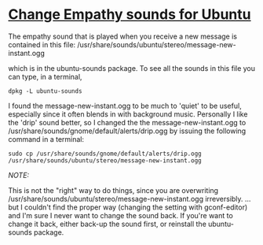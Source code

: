 # [Change Empathy sounds for Ubuntu](http://ubuntuforums.org/archive/index.php/t-1288559.html)

The empathy sound that is played when you receive a new message is contained in this file:
/usr/share/sounds/ubuntu/stereo/message-new-instant.ogg

which is in the ubuntu-sounds package. To see all the sounds in this file you can type, in a terminal,

```
dpkg -L ubuntu-sounds
```

I found the message-new-instant.ogg to be much to 'quiet' to be useful, especially since it often blends in with background music. Personally I like the 'drip' sound better, so I changed the the message-new-instant.ogg to /usr/share/sounds/gnome/default/alerts/drip.ogg by issuing the following command in a terminal:

```
sudo cp /usr/share/sounds/gnome/default/alerts/drip.ogg /usr/share/sounds/ubuntu/stereo/message-new-instant.ogg
```
*NOTE:*

This is not the "right" way to do things, since you are overwriting /usr/share/sounds/ubuntu/stereo/message-new-instant.ogg irreversibly. ... but I couldn't find the proper way (changing the setting with gconf-editor) and I'm sure I never want to change the sound back. If you're want to change it back, either back-up the sound first, or reinstall the ubuntu-sounds package.
